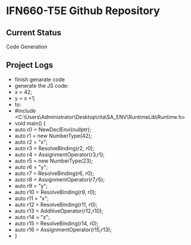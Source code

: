# IFN660-T5E Github Repository

## Current Status
Code Generation

## Project Logs

- finish genarate code
- generate the JS code:
- x = 42;
- y = x +1;
- to:
- #include <C:\Users\Administrator\Desktop\rita\SA_ENV\RuntimeLib\Runtime.h>
- void main() {
- auto r0 = NewDeclEnvi(nullptr);
- auto r1 = new NumberType(42);
- auto r2 = "x";
- auto r3 = ResolveBinding(r2, r0);
- auto r4 = AssignmentOperator(r3,r1);
- auto r5 = new NumberType(23);
- auto r6 = "y";
- auto r7 = ResolveBinding(r6, r0);
- auto r8 = AssignmentOperator(r7,r5);
- auto r9 = "y";
- auto r10 = ResolveBinding(r9, r0);
- auto r11 = "x";
- auto r12 = ResolveBinding(r11, r0);
- auto r13 = AdditiveOperator(r12,r10);
- auto r14 = "z";
- auto r15 = ResolveBinding(r14, r0);
- auto r16 = AssignmentOperator(r15,r13);
- }
	